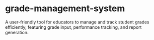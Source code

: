 # grade-management-system
A user-friendly tool for educators to manage and track student grades efficiently, featuring grade input, performance tracking, and report generation.
